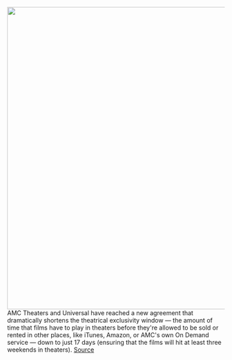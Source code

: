 <img src='https://cdn.vox-cdn.com/thumbor/d1nCghhPjUPW8JpMz9zsMnUi2sM=/0x0:2587x1890/1200x800/filters:focal(1088x739:1500x1151)/cdn.vox-cdn.com/uploads/chorus_image/image/67123746/fast9.0.png' width='700px' /><br/>
AMC Theaters and Universal have reached a new agreement that dramatically shortens the theatrical exclusivity window — the amount of time that films have to play in theaters before they're allowed to be sold or rented in other places, like iTunes, Amazon, or AMC's own On Demand service — down to just 17 days (ensuring that the films will hit at least three weekends in theaters).
<a href='https://www.theverge.com/2020/7/28/21345713/amc-universal-movies-theaters-digital-rentals-pvod-streaming-agreement'> Source <a/>